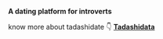 **A dating platform for introverts**

know more about tadashidate 👇
[**Tadashidata**](https://hrutikk.hashnode.dev/tadashidate-a-dating-app-for-introverts#cll0t791002cyl3nv8j3uc3g0)
